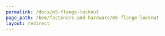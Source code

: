 ```yaml
---
permalink: /docs/m5-flange-locknut
page_path: /bom/fasteners-and-hardware/m5-flange-locknut
layout: redirect
---
```

